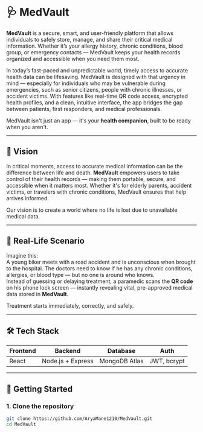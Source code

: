 # 🩺 MedVault

**MedVault** is a secure, smart, and user-friendly platform that allows individuals to safely store, manage, and share their critical medical information. Whether it’s your allergy history, chronic conditions, blood group, or emergency contacts — MedVault keeps your health records organized and accessible when you need them most.

In today’s fast-paced and unpredictable world, timely access to accurate health data can be lifesaving. MedVault is designed with that urgency in mind — especially for individuals who may be vulnerable during emergencies, such as senior citizens, people with chronic illnesses, or accident victims. With features like real-time QR code access, encrypted health profiles, and a clean, intuitive interface, the app bridges the gap between patients, first responders, and medical professionals.

MedVault isn't just an app — it's your **health companion**, built to be ready when you aren't.

---

## 🎯 Vision

In critical moments, access to accurate medical information can be the difference between life and death. **MedVault** empowers users to take control of their health records — making them portable, secure, and accessible when it matters most. Whether it's for elderly parents, accident victims, or travelers with chronic conditions, MedVault ensures that help arrives informed.

Our vision is to create a world where no life is lost due to unavailable medical data.

---

## 📍 Real-Life Scenario

Imagine this:  
A young biker meets with a road accident and is unconscious when brought to the hospital. The doctors need to know if he has any chronic conditions, allergies, or blood type — but no one is around who knows.  
Instead of guessing or delaying treatment, a paramedic scans the **QR code** on his phone lock screen — instantly revealing vital, pre-approved medical data stored in **MedVault**.

Treatment starts immediately, correctly, and safely.

---

## 🛠️ Tech Stack

| Frontend        | Backend          | Database        | Auth         |
|-----------------|------------------|------------------|--------------|
|  React          | Node.js + Express| MongoDB Atlas   | JWT, bcrypt  |

---

## 🚀 Getting Started

### 1. Clone the repository
```bash
git clone https://github.com/AryaMane1210/MedVault.git
cd MedVault
